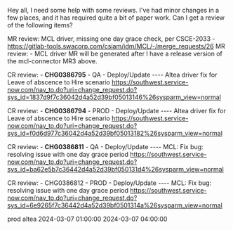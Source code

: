 
Hey all, I need some help with some reviews. I've had minor changes in a few places, and it has required quite a bit of paper work. Can I get a review of the following items?

 MR review: MCL driver, missing one day grace check, per CSCE-2033 - https://gitlab-tools.swacorp.com/csiam/idm/MCL/-/merge_requests/26
 MR review: - MCL driver MR will be generated after I have a release version of the mcl-connector MR3 above.
 
 CR review: - **CHG0386795** - QA - Deploy/Update ---- Altea driver fix for Leave of abscence to Hire scenario
	 https://southwest.service-now.com/nav_to.do?uri=change_request.do?sys_id=1837d9f7c36042d4a52d39bf05013146%26sysparm_view=normal
	 
 CR review: - **CHG0386794** - PROD - Deploy/Update ---- Altea driver fix for Leave of abscence to Hire scenario
	https://southwest.service-now.com/nav_to.do?uri=change_request.do?sys_id=f0d6d977c36042d4a52d39bf05013182%26sysparm_view=normal


 CR review: - **CHG0386811** - QA - Deploy/Update ---- MCL: Fix bug: resolving issue with one day grace period
    https://southwest.service-now.com/nav_to.do?uri=change_request.do?sys_id=ba62e5b7c36442d4a52d39bf050131d4%26sysparm_view=normal

 CR review: - CHG0386812 - PROD - Deploy/Update ---- MCL: Fix bug: resolving issue with one day grace period
	 https://southwest.service-now.com/nav_to.do?uri=change_request.do?sys_id=6e9265f7c36442d4a52d39bf0501314a%26sysparm_view=normal


prod altea
2024-03-07 01:00:00
2024-03-07 04:00:00